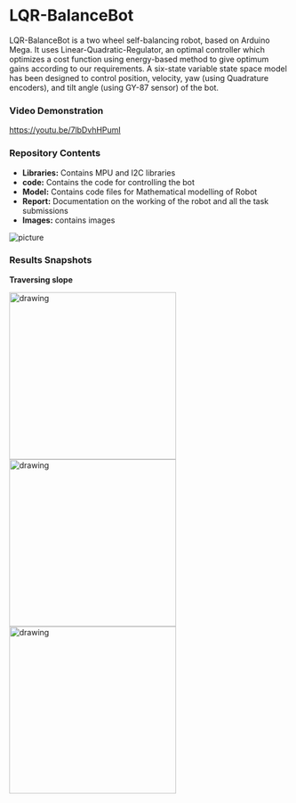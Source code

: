 # LQR-BalanceBot
LQR-BalanceBot is a two wheel self-balancing robot, based on Arduino Mega. It uses Linear-Quadratic-Regulator, an optimal controller which optimizes a cost function using energy-based method to give optimum gains according to our requirements. A six-state variable state space model has been designed to control position, velocity, yaw (using Quadrature encoders), and tilt angle (using GY-87 sensor) of the bot.

### Video Demonstration ###
https://youtu.be/7lbDvhHPumI

### Repository Contents ###
- **Libraries:** Contains MPU and I2C libraries
- **code:** Contains the code for controlling the bot
- **Model:** Contains code files for Mathematical modelling of Robot 
- **Report:** Documentation on the working of the robot and all the task submissions
- **Images:** contains images

![picture](https://github.com/iamAkshayrao/LQR-BalanceBot/blob/master/Images/BalanceBot.jpg)

### Results Snapshots

**Traversing slope**

<p float="left">
  <img src="Images/bridge_first.gif" alt="drawing" width="300" height="300"/>
  <img src="Images/bridge_second.gif" alt="drawing" width="300" height="300"/>
    <img src="Images/bridge_third.gif" alt="drawing" width="300" height="300"/>

</p>



